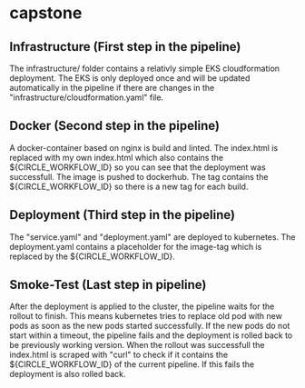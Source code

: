 # capstone

## Infrastructure (First step in the pipeline)
The infrastructure/ folder contains a relativly simple EKS cloudformation deployment. The EKS is only deployed once and will be updated automatically in the pipeline if there are changes in the "infrastructure/cloudformation.yaml" file.

## Docker (Second step in the pipeline)
A docker-container based on nginx is build and linted. The index.html is replaced with my own index.html which also contains the ${CIRCLE_WORKFLOW_ID} so you can see that the deployment was successfull. The image is pushed to dockerhub. The tag contains the \$\{CIRCLE_WORKFLOW_ID\} so there is a new tag for each build.

## Deployment (Third step in the pipeline)
The "service.yaml" and "deployment.yaml" are deployed to kubernetes. The deployment.yaml contains a placeholder for the image-tag which is replaced by the \$\{CIRCLE_WORKFLOW_ID\}.

## Smoke-Test (Last step in pipeline)
After the deployment is applied to the cluster, the pipeline waits for the rollout to finish. This means kubernetes tries to replace old pod with new pods as soon as the new pods started successfully. If the new pods do not start within a timeout, the pipeline fails and the deployment is rolled back to be previously working version.
When the rollout was successfull the index.html is scraped with "curl" to check if it contains the \$\{CIRCLE_WORKFLOW_ID\} of the current pipeline. If this fails the deployment is also rolled back.